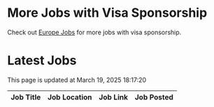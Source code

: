 # More Jobs with Visa Sponsorship

Check out [Europe Jobs](https://github.com/sureshparimi/europejobs#latest-jobs) for more jobs with visa sponsorship.

# Latest Jobs

This page is updated at March 19, 2025 18:17:20

| Job Title | Job Location | Job Link | Job Posted |
| --- | --- | --- | --- |
